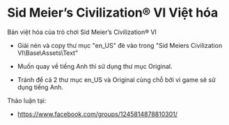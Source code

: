 # Sid Meier’s Civilization® VI Việt hóa
Bản việt hóa của trò chơi Sid Meier’s Civilization® VI

- Giải nén và copy thư mục "en_US" đè vào trong "Sid Meiers Civilization VI\Base\Assets\Text"

- Muốn quay về tiếng Anh thì sử dụng thư mục Original.

- Tránh để cả 2 thư mục en_US và Original cùng chỗ bởi vì game sẽ sử dụng tiếng Anh.


Thảo luận tại:
- https://www.facebook.com/groups/1245814878810301/
